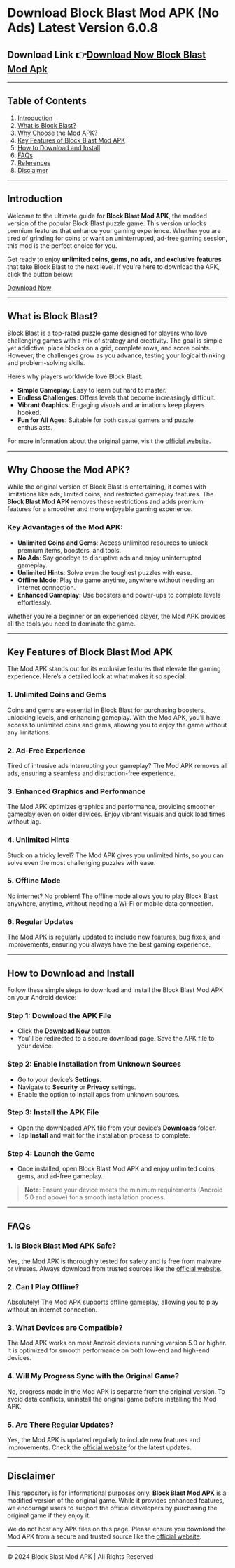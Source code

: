 # Download Block Blast Mod APK (No Ads) Latest Version 6.0.8
## Download Link 👉[Download Now Block Blast Mod Apk](https://blockblastmodapk.com/)

---

## Table of Contents

1. [Introduction](#introduction)
2. [What is Block Blast?](#what-is-block-blast)
3. [Why Choose the Mod APK?](#why-choose-the-mod-apk)
4. [Key Features of Block Blast Mod APK](#key-features-of-block-blast-mod-apk)
5. [How to Download and Install](#how-to-download-and-install)
6. [FAQs](#faqs)
7. [References](#references)
8. [Disclaimer](#disclaimer)

---

## Introduction

Welcome to the ultimate guide for **Block Blast Mod APK**, the modded version of the popular Block Blast puzzle game. This version unlocks premium features that enhance your gaming experience. Whether you are tired of grinding for coins or want an uninterrupted, ad-free gaming session, this mod is the perfect choice for you.

Get ready to enjoy **unlimited coins, gems, no ads, and exclusive features** that take Block Blast to the next level. If you're here to download the APK, click the button below:

[Download Now](https://blockblastmodapk.com/)

---

## What is Block Blast?

Block Blast is a top-rated puzzle game designed for players who love challenging games with a mix of strategy and creativity. The goal is simple yet addictive: place blocks on a grid, complete rows, and score points. However, the challenges grow as you advance, testing your logical thinking and problem-solving skills.

Here’s why players worldwide love Block Blast:
- **Simple Gameplay**: Easy to learn but hard to master.
- **Endless Challenges**: Offers levels that become increasingly difficult.
- **Vibrant Graphics**: Engaging visuals and animations keep players hooked.
- **Fun for All Ages**: Suitable for both casual gamers and puzzle enthusiasts.

For more information about the original game, visit the [official website](https://blockblastmodapk.com/).

---

## Why Choose the Mod APK?

While the original version of Block Blast is entertaining, it comes with limitations like ads, limited coins, and restricted gameplay features. The **Block Blast Mod APK** removes these restrictions and adds premium features for a smoother and more enjoyable gaming experience.

### Key Advantages of the Mod APK:
- **Unlimited Coins and Gems**: Access unlimited resources to unlock premium items, boosters, and tools.
- **No Ads**: Say goodbye to disruptive ads and enjoy uninterrupted gameplay.
- **Unlimited Hints**: Solve even the toughest puzzles with ease.
- **Offline Mode**: Play the game anytime, anywhere without needing an internet connection.
- **Enhanced Gameplay**: Use boosters and power-ups to complete levels effortlessly.

Whether you’re a beginner or an experienced player, the Mod APK provides all the tools you need to dominate the game.

---

## Key Features of Block Blast Mod APK

The Mod APK stands out for its exclusive features that elevate the gaming experience. Here’s a detailed look at what makes it so special:

### **1. Unlimited Coins and Gems**
Coins and gems are essential in Block Blast for purchasing boosters, unlocking levels, and enhancing gameplay. With the Mod APK, you’ll have access to unlimited coins and gems, allowing you to enjoy the game without any limitations.

### **2. Ad-Free Experience**
Tired of intrusive ads interrupting your gameplay? The Mod APK removes all ads, ensuring a seamless and distraction-free experience.

### **3. Enhanced Graphics and Performance**
The Mod APK optimizes graphics and performance, providing smoother gameplay even on older devices. Enjoy vibrant visuals and quick load times without lag.

### **4. Unlimited Hints**
Stuck on a tricky level? The Mod APK gives you unlimited hints, so you can solve even the most challenging puzzles with ease.

### **5. Offline Mode**
No internet? No problem! The offline mode allows you to play Block Blast anywhere, anytime, without needing a Wi-Fi or mobile data connection.

### **6. Regular Updates**
The Mod APK is regularly updated to include new features, bug fixes, and improvements, ensuring you always have the best gaming experience.

---

## How to Download and Install

Follow these simple steps to download and install the Block Blast Mod APK on your Android device:

### **Step 1: Download the APK File**
- Click the **[Download Now](https://blockblastmodapk.com/)** button.
- You’ll be redirected to a secure download page. Save the APK file to your device.

### **Step 2: Enable Installation from Unknown Sources**
- Go to your device’s **Settings**.
- Navigate to **Security** or **Privacy** settings.
- Enable the option to install apps from unknown sources.

### **Step 3: Install the APK File**
- Open the downloaded APK file from your device’s **Downloads** folder.
- Tap **Install** and wait for the installation process to complete.

### **Step 4: Launch the Game**
- Once installed, open Block Blast Mod APK and enjoy unlimited coins, gems, and ad-free gameplay.

> **Note**: Ensure your device meets the minimum requirements (Android 5.0 and above) for a smooth installation process.

---

## FAQs

### **1. Is Block Blast Mod APK Safe?**
Yes, the Mod APK is thoroughly tested for safety and is free from malware or viruses. Always download from trusted sources like the [official website](https://blockblastmodapk.com/).

### **2. Can I Play Offline?**
Absolutely! The Mod APK supports offline gameplay, allowing you to play without an internet connection.

### **3. What Devices are Compatible?**
The Mod APK works on most Android devices running version 5.0 or higher. It is optimized for smooth performance on both low-end and high-end devices.

### **4. Will My Progress Sync with the Original Game?**
No, progress made in the Mod APK is separate from the original version. To avoid data conflicts, uninstall the original game before installing the Mod APK.

### **5. Are There Regular Updates?**
Yes, the Mod APK is updated regularly to include new features and improvements. Check the [official website](https://blockblastmodapk.com/) for the latest updates.

---


## Disclaimer

This repository is for informational purposes only. **Block Blast Mod APK** is a modified version of the original game. While it provides enhanced features, we encourage users to support the official developers by purchasing the original game if they enjoy it.

We do not host any APK files on this page. Please ensure you download the Mod APK from a secure and trusted source like the [official website](https://blockblastmodapk.com/).

---

&copy; 2024 Block Blast Mod APK | All Rights Reserved
